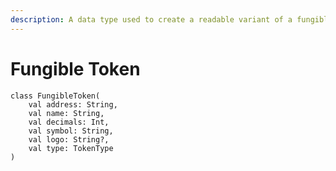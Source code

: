 ```yaml
---
description: A data type used to create a readable variant of a fungible token
---
```


# Fungible Token



```
class FungibleToken(
    val address: String,
    val name: String,
    val decimals: Int,
    val symbol: String,
    val logo: String?,
    val type: TokenType
)
```
